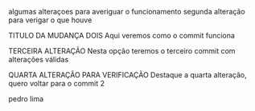 algumas alteraçoes para averiguar o funcionamento
segunda alteração para verigar o que houve

TITULO DA MUDANÇA DOIS
Aqui veremos como o commit funciona

TERCEIRA ALTERAÇÃO
Nesta opção teremos o terceiro commit
com alterações válidas

QUARTA ALTERAÇÃO PARA VERIFICAÇÃO
Destaque a quarta alteração, quero voltar para o commit 2

pedro lima

